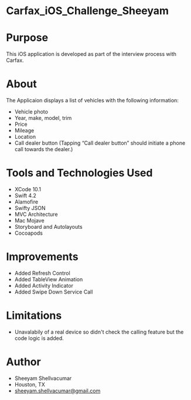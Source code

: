 # Carfax_iOS_Challenge_Sheeyam

# Purpose
This iOS application is developed as part of the interview process with Carfax. 

# About
The Applicaion displays a list of vehicles with the following information:
  - Vehicle photo
  - Year, make, model, trim
  - Price
  - Mileage
  - Location
  - Call dealer button (Tapping “Call dealer button” should initiate a phone call towards the dealer.)
  
# Tools and Technologies Used
  - XCode 10.1
  - Swift 4.2
  - Alamofire
  - Swifty JSON
  - MVC Architecture
  - Mac Mojave
  - Storyboard and Autolayouts
  - Cocoapods
  
# Improvements
  - Added Refresh Control
  - Added TableView Animation
  - Added Activity Indicator
  - Added Swipe Down Service Call
  
# Limitations
  - Unavalabily of a real device so didn't check the calling feature but the code logic is added.

# Author
  - Sheeyam Shellvacumar
  - Houston, TX
  - sheeyam.shellvacumar@gmail.com
